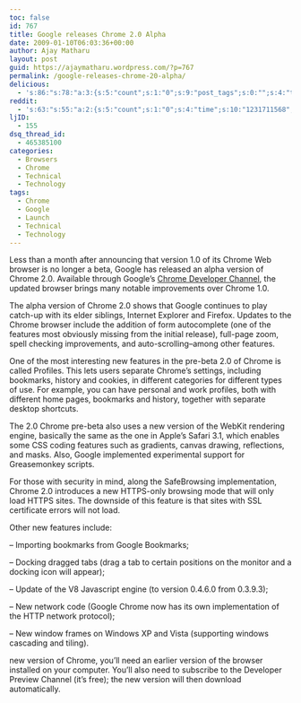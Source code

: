 ```yaml
---
toc: false
id: 767
title: Google releases Chrome 2.0 Alpha
date: 2009-01-10T06:03:36+00:00
author: Ajay Matharu
layout: post
guid: https://ajaymatharu.wordpress.com/?p=767
permalink: /google-releases-chrome-20-alpha/
delicious:
  - 's:86:"s:78:"a:3:{s:5:"count";s:1:"0";s:9:"post_tags";s:0:"";s:4:"time";s:10:"1231711568";}";";'
reddit:
  - 's:63:"s:55:"a:2:{s:5:"count";s:1:"0";s:4:"time";s:10:"1231711568";}";";'
ljID:
  - 155
dsq_thread_id:
  - 465385100
categories:
  - Browsers
  - Chrome
  - Technical
  - Technology
tags:
  - Chrome
  - Google
  - Launch
  - Technical
  - Technology
---
```

Less than a month after announcing that version 1.0 of its Chrome Web browser is no longer a beta, Google has released an alpha version of Chrome 2.0. Available through Google&#8217;s [Chrome Developer Channel](https://blog.chromium.org/2009/01/google-chrome-release-channels.html), the updated browser brings many notable improvements over Chrome 1.0.

The alpha version of Chrome 2.0 shows that Google continues to play catch-up with its elder siblings, Internet Explorer and Firefox. Updates to the Chrome browser include the addition of form autocomplete (one of the features most obviously missing from the initial release), full-page zoom, spell checking improvements, and auto-scrolling&#8211;among other features.

One of the most interesting new features in the pre-beta 2.0 of Chrome is called Profiles. This lets users separate Chrome&#8217;s settings, including bookmarks, history and cookies, in different categories for different types of use. For example, you can have personal and work profiles, both with different home pages, bookmarks and history, together with separate desktop shortcuts.

The 2.0 Chrome pre-beta also uses a new version of the WebKit rendering engine, basically the same as the one in Apple&#8217;s Safari 3.1, which enables some CSS coding features such as gradients, canvas drawing, reflections, and masks. Also, Google implemented experimental support for Greasemonkey scripts.

For those with security in mind, along the SafeBrowsing implementation, Chrome 2.0 introduces a new HTTPS-only browsing mode that will only load HTTPS sites. The downside of this feature is that sites with SSL certificate errors will not load.

Other new features include:

&#8211; Importing bookmarks from Google Bookmarks;

&#8211; Docking dragged tabs (drag a tab to certain positions on the monitor and a docking icon will appear);

&#8211; Update of the V8 Javascript engine (to version 0.4.6.0 from 0.3.9.3);

&#8211; New network code (Google Chrome now has its own implementation of the HTTP network protocol);

&#8211; New window frames on Windows XP and Vista (supporting windows cascading and tiling).

new version of Chrome, you&#8217;ll need an earlier version of the browser installed on your computer. You&#8217;ll also need to subscribe to the Developer Preview Channel (it&#8217;s free); the new version will then download automatically.
